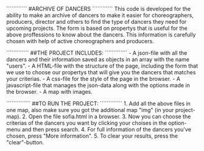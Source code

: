 ´´´´´´´´´´´´
#ARCHIVE OF DANCERS
´´´´´´´´´´´´
    This code is developed for the ability to make an archive of dancers to make it easier for choreographers, producers, director and others to find the type of dancers they need for upcoming projects. The form is based on propertys that is useful for the above proffessions to know about the dancers. This information is carefully chosen with help of active choreographers and producers. 

´´´´´´´´´´´´´
##THE PROJECT INCLUDES:
´´´´´´´´´´´´´
    - A json-file with all the dancers and their information saved as objects in an array with the name "users". 
    - A HTML-file with the structure of the page, including the form that we use to choose our propertys that will give you the dancers that matches your criterias.
    - A css-file for the style of the page in the browser.
    - A javascript-file that manages the json-data along with the options made in the browser. 
    - A map with images.

´´´´´´´´´´´´´´
##TO RUN THE PROJECT:
´´´´´´´´´´´´´
    1. Add all the above files in one map, also make sure you got the additional map "img" (in your project-map).
    2. Open the file sofia.html in a browser.
    3. Now you can choose the criterias of the dancers you want by clicking your choises in the option-menu and then press search.
    4. For full information of the dancers you've chosen, press "More information".
    5. To clear your results, press the "clear"-button.





